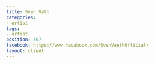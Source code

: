 ```yaml
---
title: Sven Väth
categories:
- artist
tags:
- artist
position: 307
facebook: https://www.facebook.com/SvenVaethOfficial/
layout: client
---
```


